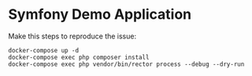 Symfony Demo Application
========================
Make this steps to reproduce the issue:
```
docker-compose up -d
docker-compose exec php composer install
docker-compose exec php vendor/bin/rector process --debug --dry-run
```